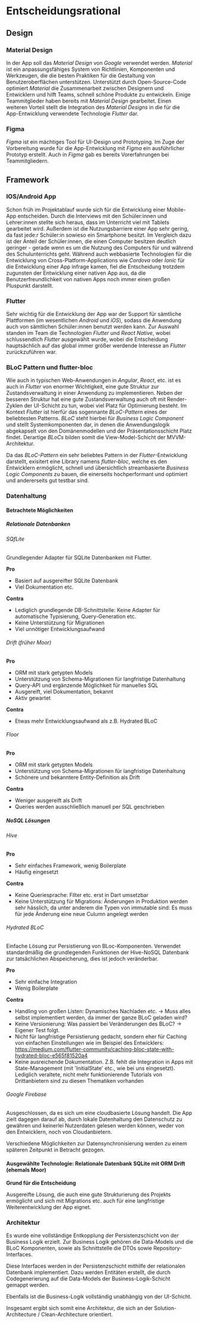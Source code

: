 # Entscheidungsrational

## Design

### Material Design

In der App soll das *Material Design* von *Google* verwendet werden. *Material* ist ein anpassungsfähiges System von Richtlinien, Komponenten und Werkzeugen, die die besten Praktiken für die Gestaltung von Benutzeroberflächen unterstützen. Unterstützt durch Open-Source-Code optimiert *Material* die Zusammenarbeit zwischen Designern und Entwicklern und hilft Teams, schnell schöne Produkte zu entwickeln. Einige Teammitglieder haben bereits mit *Material Design* gearbeitet. Einen weiteren Vorteil stellt die Integration des *Material Designs* in die für die App-Entwicklung verwendete Technologie *Flutter* dar.

###  Figma

*Figma* ist ein mächtiges Tool für UI-Design und Prototyping. Im Zuge der Vorbereitung wurde für die App-Entwicklung mit *Figma* ein ausführlicher Prototyp erstellt. Auch in *Figma* gab es bereits Vorerfahrungen bei Teammitgliedern.

## Framework

### IOS/Android App

Schon früh im Projektablauf wurde sich für die Entwicklung einer Mobile-App entscheiden. Durch die Interviews mit den Schüler:innen und Lehrer:innen stellte sich heraus, dass im Unterricht viel mit Tablets gearbeitet wird. Außerdem ist die Nutzungsbarriere einer App sehr gering, da fast jede:r Schüler:in sowieso ein Smartphone besitzt. Im Vergleich dazu ist der Anteil der Schüler:innen, die einen Computer besitzen deutlich geringer - gerade wenn es um die Nutzung des Computers für und während des Schulunterrichts geht. Während auch webbasierte Technologien für die Entwicklung von Cross-Platform-Applications wie *Cordova* oder *Ionic* für die Entwicklung einer App infrage kamen, fiel die Entscheidung trotzdem zugunsten der Entwicklung einer nativen App aus, da die Benutzerfreundlichkeit von nativen Apps noch immer einen großen Pluspunkt darstellt.

### Flutter

Sehr wichtig für die Entwicklung der App war der Support für sämtliche Plattformen (im wesentlichen *Android* und *iOS*), sodass die Anwendung auch von sämtlichen Schüler:innen benutzt werden kann. Zur Auswahl standen im Team die Technologien *Flutter* und *React Native*, wobei schlussendlich *Flutter* ausgewählt wurde, wobei die Entscheidung hauptsächlich auf das global immer größer werdende Interesse an *Flutter* zurückzuführen war.  

### BLoC Pattern und flutter-bloc 

Wie auch in typischen Web-Anwendungen in *Angular*, *React*, etc. ist es auch in *Flutter* von enormer Wichtigkeit, eine gute Struktur zur Zustandsverwaltung in einer Anwendung zu implementieren. Neben der besseren Struktur hat eine gute Zustandsverwaltung auch oft mit Render-Zyklen der UI-Schicht zu tun, wobei viel Platz für Optimierung besteht. Im Kontext *Flutter* ist hierfür das sogennante *BLoC-Pattern* eines der beliebtesten Patterns. *BLoC* steht hierbei für *Business Logic Component* und stellt Systemkomponenten dar, in denen die Anwendungslogik abgekapselt von den Domänenmodellen und der Präsentationsschicht Platz findet. Derartige *BLoCs* bilden somit die View-Model-Schicht der MVVM-Architektur. 

Da das *BLoC-Pattern* ein sehr beliebtes Pattern in der *Flutter*-Entwicklung darstellt, exisitert eine Library namens *flutter-bloc*, welche es den Entwicklern ermöglicht, schnell und übersichtlich streambasierte *Business Logic Components* zu bauen, die einerseits hochperformant und optimiert und andererseits gut testbar sind.

### Datenhaltung

#### Betrachtete Möglichkeiten

##### Relationale Datenbanken

###### SQfLite

Grundlegender Adapter für SQLite Datenbanken mit Flutter.

**Pro**

- Basiert auf ausgereifter SQLite Datenbank
- Viel Dokumentation etc.

**Contra**

- Lediglich grundlegende DB-Schnittstelle: Keine Adapter für automatische Typisierung, Query-Generation etc.
- Keine Unterstützung für Migrationen
- Viel unnötiger Entwicklungsaufwand

###### Drift (früher Moor)

**Pro**

- ORM mit stark getypten Models
- Unterstützung von Schema-Migrationen für langfristige Datenhaltung
- Query-API und ergänzende Möglichkeit für manuelles SQL
- Ausgereift, viel Dokumentation, bekannt
- Aktiv gewartet

**Contra**

- Etwas mehr Entwicklungsaufwand als z.B. Hydrated BLoC

###### Floor

**Pro**

- ORM mit stark getypten Models
- Unterstützung von Schema-Migrationen für langfristige Datenhaltung
- Schönere und bekanntere Entity-Definition als Drift

**Contra**

- Weniger ausgereift als Drift
- Queries werden ausschließlich manuell per SQL geschrieben

##### NoSQL Lösungen

###### Hive

**Pro**

- Sehr einfaches Framework, wenig Boilerplate
- Häufig eingesetzt

**Contra**

- Keine Queriesprache: Filter etc. erst in Dart umsetzbar
- Keine Unterstützung für Migrations: Änderungen in Produktion werden sehr hässlich, da unter anderem die Typen von immutable sind: Es muss für jede Änderung eine neue Culumn angelegt werden

###### Hydrated BLoC

Einfache Lösung zur Persistierung von BLoc-Komponenten. Verwendet standardmäßig die grundlegenden Funktionen der Hive-NoSQL Datenbank zur tatsächlichen Abspeicherung, dies ist jedoch veränderbar.

**Pro**

- Sehr einfache Integration
- Wenig Boilerplate

**Contra**

- Handling von großen Listen: Dynamisches Nachladen etc. -> Muss alles selbst implementiert werden, da immer der ganze BLoC geladen wird?
- Keine Versionierung: Was passiert bei Veränderungen des BLoC? -> Eigener Test folgt.
- Nicht für langfristige Persistierung gedacht, sondern eher für Caching von einfachen Einstellungen wie im Beispiel des Entwicklers: https://medium.com/flutter-community/caching-bloc-state-with-hydrated-bloc-e565f81520a4
- Keine ausreichende Dokumentation. Z.B. fehlt die Integration in Apps mit State-Management (mit 'InitialState' etc., wie bei uns eingesetzt). Lediglich veraltete, nicht mehr funktionierende Tutorials von Drittanbietern sind zu diesen Thematiken vorhanden

###### Google Firebase

Ausgeschlossen, da es sich um eine cloudbasierte Lösung handelt. Die App zielt dagegen darauf ab, durch lokale Datenhaltung den Datenschutz zu gewähren und keinerlei Nutzerdaten gelesen werden können, weder von den Entwicklern, noch von Cloudanbietern.

Verschiedene Möglichkeiten zur Datensynchronisierung werden zu einem späteren Zeitpunkt in Betracht gezogen.

#### Ausgewählte Technologie: Relationale Datenbank SQLite mit ORM Drift (ehemals Moor)

**Grund für die Entscheidung**

Ausgereifte Lösung, die auch eine gute Strukturierung des Projekts ermöglicht und sich mit Migrations etc. auch für eine langfristige Weiterentwicklung der App eignet.


### Architektur

Es wurde eine vollständige Entkopplung der Persistenzschicht von der Business Logik erzielt. Zur Business Logik gehören die Data-Models und die BLoC Komponenten, sowie als Schnittstelle die DTOs sowie Repository-Interfaces.

Diese Interfaces werden in der Persistenzschicht mithilfe der relationalen Datenbank implementiert. Dazu werden Entitäten erstellt, die durch Codegenerierung auf die Data-Models der Business-Logik-Schicht gemappt werden.

Ebenfalls ist die Business-Logik vollständig unabhängig von der UI-Schicht.

Insgesamt ergibt sich somit eine Architektur, die sich an der Solution-Architecture / Clean-Architecture orientiert.
